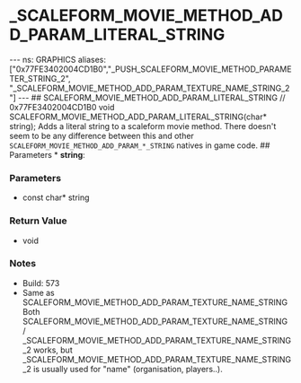 # _SCALEFORM_MOVIE_METHOD_ADD_PARAM_LITERAL_STRING

--- ns: GRAPHICS aliases: ["0x77FE3402004CD1B0","_PUSH_SCALEFORM_MOVIE_METHOD_PARAMETER_STRING_2", "_SCALEFORM_MOVIE_METHOD_ADD_PARAM_TEXTURE_NAME_STRING_2"] --- ## SCALEFORM_MOVIE_METHOD_ADD_PARAM_LITERAL_STRING  // 0x77FE3402004CD1B0 void SCALEFORM_MOVIE_METHOD_ADD_PARAM_LITERAL_STRING(char* string);  Adds a literal string to a scaleform movie method. There doesn't seem to be any difference between this and other `SCALEFORM_MOVIE_METHOD_ADD_PARAM_*_STRING` natives in game code.  ## Parameters * **string**:

### Parameters
* const char* string

### Return Value
* void

### Notes
* Build: 573
* Same as SCALEFORM_MOVIE_METHOD_ADD_PARAM_TEXTURE_NAME_STRING
Both SCALEFORM_MOVIE_METHOD_ADD_PARAM_TEXTURE_NAME_STRING / _SCALEFORM_MOVIE_METHOD_ADD_PARAM_TEXTURE_NAME_STRING_2 works, but _SCALEFORM_MOVIE_METHOD_ADD_PARAM_TEXTURE_NAME_STRING_2 is usually used for "name" (organisation, players..).

